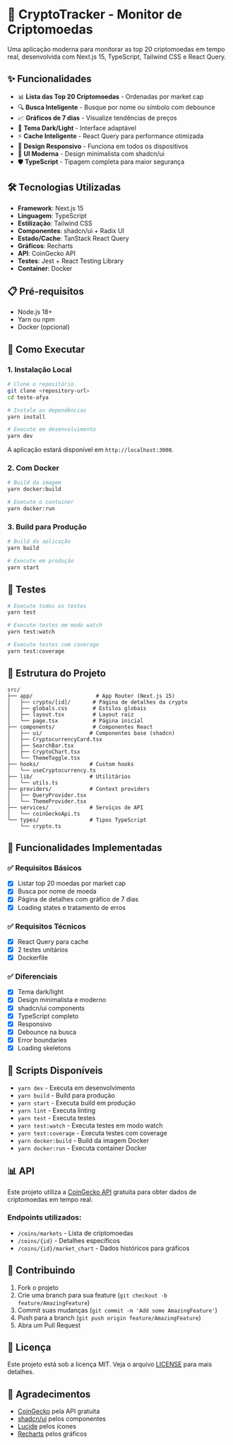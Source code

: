 # 🚀 CryptoTracker - Monitor de Criptomoedas

Uma aplicação moderna para monitorar as top 20 criptomoedas em tempo real, desenvolvida com Next.js 15, TypeScript, Tailwind CSS e React Query.

## ✨ Funcionalidades

- 📊 **Lista das Top 20 Criptomoedas** - Ordenadas por market cap
- 🔍 **Busca Inteligente** - Busque por nome ou símbolo com debounce
- 📈 **Gráficos de 7 dias** - Visualize tendências de preços
- 🌙 **Tema Dark/Light** - Interface adaptável
- ⚡ **Cache Inteligente** - React Query para performance otimizada
- 📱 **Design Responsivo** - Funciona em todos os dispositivos
- 🎨 **UI Moderna** - Design minimalista com shadcn/ui
- 🛡️ **TypeScript** - Tipagem completa para maior segurança

## 🛠️ Tecnologias Utilizadas

- **Framework**: Next.js 15
- **Linguagem**: TypeScript
- **Estilização**: Tailwind CSS
- **Componentes**: shadcn/ui + Radix UI
- **Estado/Cache**: TanStack React Query
- **Gráficos**: Recharts
- **API**: CoinGecko API
- **Testes**: Jest + React Testing Library
- **Container**: Docker

## 📋 Pré-requisitos

- Node.js 18+
- Yarn ou npm
- Docker (opcional)

## 🚀 Como Executar

### 1. Instalação Local

```bash
# Clone o repositório
git clone <repository-url>
cd teste-afya

# Instale as dependências
yarn install

# Execute em desenvolvimento
yarn dev
```

A aplicação estará disponível em `http://localhost:3000`.

### 2. Com Docker

```bash
# Build da imagem
yarn docker:build

# Execute o container
yarn docker:run
```

### 3. Build para Produção

```bash
# Build da aplicação
yarn build

# Execute em produção
yarn start
```

## 🧪 Testes

```bash
# Execute todos os testes
yarn test

# Execute testes em modo watch
yarn test:watch

# Execute testes com coverage
yarn test:coverage
```

## 📁 Estrutura do Projeto

```
src/
├── app/                    # App Router (Next.js 15)
│   ├── crypto/[id]/       # Página de detalhes da crypto
│   ├── globals.css        # Estilos globais
│   ├── layout.tsx         # Layout raiz
│   └── page.tsx           # Página inicial
├── components/            # Componentes React
│   ├── ui/               # Componentes base (shadcn)
│   ├── CryptocurrencyCard.tsx
│   ├── SearchBar.tsx
│   ├── CryptoChart.tsx
│   └── ThemeToggle.tsx
├── hooks/                # Custom hooks
│   └── useCryptocurrency.ts
├── lib/                  # Utilitários
│   └── utils.ts
├── providers/            # Context providers
│   ├── QueryProvider.tsx
│   └── ThemeProvider.tsx
├── services/             # Serviços de API
│   └── coinGeckoApi.ts
└── types/                # Tipos TypeScript
    └── crypto.ts
```

## 🎨 Funcionalidades Implementadas

### ✅ Requisitos Básicos

- [x] Listar top 20 moedas por market cap
- [x] Busca por nome de moeda
- [x] Página de detalhes com gráfico de 7 dias
- [x] Loading states e tratamento de erros

### ✅ Requisitos Técnicos

- [x] React Query para cache
- [x] 2 testes unitários
- [x] Dockerfile

### ✅ Diferenciais

- [x] Tema dark/light
- [x] Design minimalista e moderno
- [x] shadcn/ui components
- [x] TypeScript completo
- [x] Responsivo
- [x] Debounce na busca
- [x] Error boundaries
- [x] Loading skeletons

## 🔧 Scripts Disponíveis

- `yarn dev` - Executa em desenvolvimento
- `yarn build` - Build para produção
- `yarn start` - Executa build em produção
- `yarn lint` - Executa linting
- `yarn test` - Executa testes
- `yarn test:watch` - Executa testes em modo watch
- `yarn test:coverage` - Executa testes com coverage
- `yarn docker:build` - Build da imagem Docker
- `yarn docker:run` - Executa container Docker

## 📊 API

Este projeto utiliza a [CoinGecko API](https://www.coingecko.com/api/documentation) gratuita para obter dados de criptomoedas em tempo real.

### Endpoints utilizados:

- `/coins/markets` - Lista de criptomoedas
- `/coins/{id}` - Detalhes específicos
- `/coins/{id}/market_chart` - Dados históricos para gráficos

## 🤝 Contribuindo

1. Fork o projeto
2. Crie uma branch para sua feature (`git checkout -b feature/AmazingFeature`)
3. Commit suas mudanças (`git commit -m 'Add some AmazingFeature'`)
4. Push para a branch (`git push origin feature/AmazingFeature`)
5. Abra um Pull Request

## 📝 Licença

Este projeto está sob a licença MIT. Veja o arquivo [LICENSE](LICENSE) para mais detalhes.

## 🙏 Agradecimentos

- [CoinGecko](https://www.coingecko.com/) pela API gratuita
- [shadcn/ui](https://ui.shadcn.com/) pelos componentes
- [Lucide](https://lucide.dev/) pelos ícones
- [Recharts](https://recharts.org/) pelos gráficos
